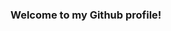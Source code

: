 ### Welcome to my Github profile!

<!--
**Revocable/Revocable** is a ✨ _special_ ✨ repository because its `README.md` (this file) appears on your GitHub profile.

<img src="./42634073306d3a03bf67cbcd4dc270ae1410383808_full.gif" alt="anime guy type like crazy" title="me lmao">
